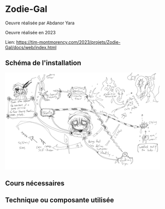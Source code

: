 # Zodie-Gal

Oeuvre réalisée par Abdanor Yara

Oeuvre réalisée en 2023

Lien: https://tim-montmorency.com/2023/projets/Zodie-Gal/docs/web/index.html

## Schéma de l'installation

<img src="../Medias/cartographie.png" style="width: 500px;"></img>

## Cours nécessaires

## Technique ou composante utilisée
